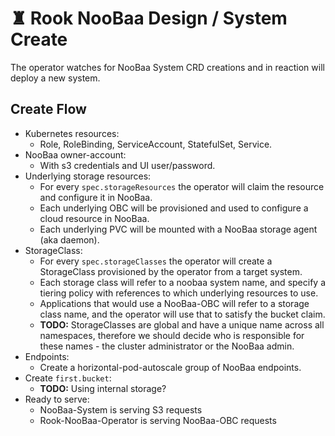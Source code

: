 # ♜ Rook NooBaa Design / System Create

The operator watches for NooBaa System CRD creations and in reaction will deploy a new system.

## Create Flow

- Kubernetes resources:
    - Role, RoleBinding, ServiceAccount, StatefulSet, Service.
- NooBaa owner-account:
    - With s3 credentials and UI user/password.
- Underlying storage resources:
    - For every `spec.storageResources` the operator will claim the resource and configure it in NooBaa.
    - Each underlying OBC will be provisioned and used to configure a cloud resource in NooBaa.
    - Each underlying PVC will be mounted with a NooBaa storage agent (aka daemon).
- StorageClass:
    - For every `spec.storageClasses` the operator will create a StorageClass provisioned by the operator from a target system.
    - Each storage class will refer to a noobaa system name, and specify a tiering policy with references to which underlying resources to use.
    - Applications that would use a NooBaa-OBC will refer to a storage class name, and the operator will use that to satisfy the bucket claim.
    - **TODO:** StorageClasses are global and have a unique name across all namespaces, therefore we should decide who is responsible for these names - the cluster administrator or the NooBaa admin.
- Endpoints:
    - Create a horizontal-pod-autoscale group of NooBaa endpoints.
- Create `first.bucket`:
    - **TODO:**  Using internal storage?
- Ready to serve:
    - NooBaa-System is serving S3 requests
    - Rook-NooBaa-Operator is serving NooBaa-OBC requests
